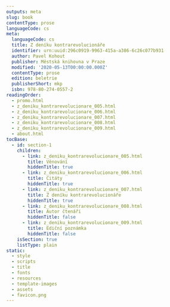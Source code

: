 ```yaml
---
outputs: meta
slug: book
contentType: prose
languageCode: cs
meta:
  languageCode: cs
  title: Z deníku kontrarevolucionáře
  identifier: urn:uuid:296c0919-9963-415a-a386-6c26c077b931
  author: Pavel Kohout
  publisher: Městská knihovna v Praze
  modified: '2020-05-13T00:00:00.000Z'
  contentType: prose
  edition: beletrie
  publisherShort: mkp
  isbn: 978-80-274-0557-2
readingOrder:
  - promo.html
  - z_deniku_kontrarevolucionare_005.html
  - z_deniku_kontrarevolucionare_006.html
  - z_deniku_kontrarevolucionare_007.html
  - z_deniku_kontrarevolucionare_008.html
  - z_deniku_kontrarevolucionare_009.html
  - about.html
tocBase:
  - id: section-1
    children:
      - link: z_deniku_kontrarevolucionare_005.html
        title: Věnování
        hiddenTitle: true
      - link: z_deniku_kontrarevolucionare_006.html
        title: Citáty
        hiddenTitle: true
      - link: z_deniku_kontrarevolucionare_007.html
        title: Z deníku kontrarevolucionáře
        hiddenTitle: true
      - link: z_deniku_kontrarevolucionare_008.html
        title: Autor čtenáři
        hiddenTitle: false
      - link: z_deniku_kontrarevolucionare_009.html
        title: Ediční poznámka
        hiddenTitle: false
    isSection: true
    listType: plain
static:
  - style
  - scripts
  - title
  - fonts
  - resources
  - template-images
  - assets
  - favicon.png
---
```

